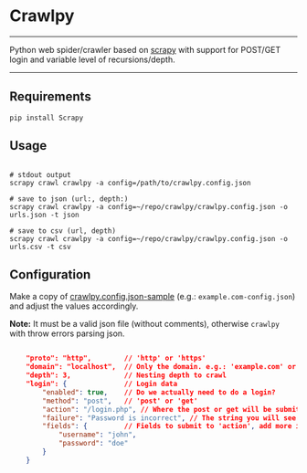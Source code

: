 # Crawlpy

---

Python web spider/crawler based on [scrapy](http://scrapy.org/) with support for POST/GET login and variable level of recursions/depth.

---


## Requirements

```shell
pip install Scrapy
```

## Usage

```shell

# stdout output
scrapy crawl crawlpy -a config=/path/to/crawlpy.config.json

# save to json (url:, depth:)
scrapy crawl crawlpy -a config=~/repo/crawlpy/crawlpy.config.json -o urls.json -t json

# save to csv (url, depth)
scrapy crawl crawlpy -a config=~/repo/crawlpy/crawlpy.config.json -o urls.csv -t csv
```

## Configuration

Make a copy of [crawlpy.config.json-sample](crawlpy.config.json-sample) (e.g.: `example.com-config.json`) and adjust the values accordingly.

**Note:**
It must be a valid json file (without comments), otherwise `crawlpy` with throw errors parsing json.

```json

    "proto": "http",        // 'http' or 'https'
    "domain": "localhost",  // Only the domain. e.g.: 'example.com' or 'www.example.com'
    "depth": 3,             // Nesting depth to crawl
    "login": {              // Login data
        "enabled": true,    // Do we actually need to do a login?
        "method": "post",   // 'post' or 'get'
        "action": "/login.php", // Where the post or get will be submitted to
        "failure": "Password is incorrect", // The string you will see on login failure
        "fields": {         // Fields to submit to 'action', add more if you need
            "username": "john",
            "password": "doe"
        }
    }
```

